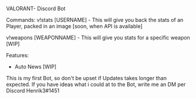 VALORANT- Discord Bot

Commands:
v!stats [USERNAME] - This will give you back the stats of an Player, packed in an image [soon, when API is available]

v!weapons [WEAPONNAME] - This will give you stats for a specific weapon [WIP]

Features:

- Auto News [WIP]

This is my first Bot, so don't be upset if Updates takes longer than expected. If you have ideas what i could at to the Bot, write me an DM per Discord Henrik3#1451
